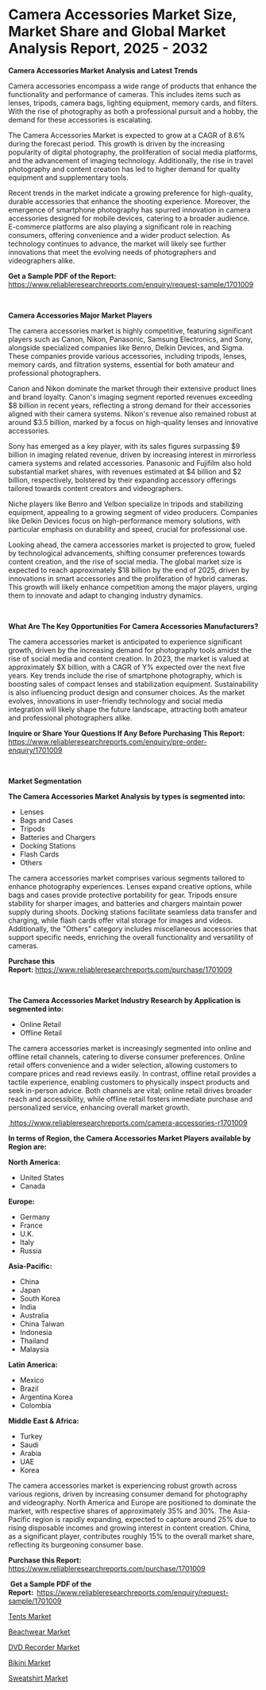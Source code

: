 <p><h1>Camera Accessories Market Size, Market Share and Global Market Analysis Report, 2025 - 2032</h1></p><p><strong>Camera Accessories Market Analysis and Latest Trends</strong></p>
<p><p>Camera accessories encompass a wide range of products that enhance the functionality and performance of cameras. This includes items such as lenses, tripods, camera bags, lighting equipment, memory cards, and filters. With the rise of photography as both a professional pursuit and a hobby, the demand for these accessories is escalating. </p><p>The Camera Accessories Market is expected to grow at a CAGR of 8.6% during the forecast period. This growth is driven by the increasing popularity of digital photography, the proliferation of social media platforms, and the advancement of imaging technology. Additionally, the rise in travel photography and content creation has led to higher demand for quality equipment and supplementary tools.</p><p>Recent trends in the market indicate a growing preference for high-quality, durable accessories that enhance the shooting experience. Moreover, the emergence of smartphone photography has spurred innovation in camera accessories designed for mobile devices, catering to a broader audience. E-commerce platforms are also playing a significant role in reaching consumers, offering convenience and a wider product selection. As technology continues to advance, the market will likely see further innovations that meet the evolving needs of photographers and videographers alike.</p></p>
<p><strong>Get a Sample PDF of the Report:&nbsp;</strong> <a href="https://www.reliableresearchreports.com/enquiry/request-sample/1701009?utm_campaign=36&utm_medium=2&utm_source=Github&utm_content=ia&utm_term=04042025&utm_id=camera-accessories">https://www.reliableresearchreports.com/enquiry/request-sample/1701009</a></p>
<p>&nbsp;</p>
<p><strong>Camera Accessories Major Market Players</strong></p>
<p><p>The camera accessories market is highly competitive, featuring significant players such as Canon, Nikon, Panasonic, Samsung Electronics, and Sony, alongside specialized companies like Benro, Delkin Devices, and Sigma. These companies provide various accessories, including tripods, lenses, memory cards, and filtration systems, essential for both amateur and professional photographers.</p><p>Canon and Nikon dominate the market through their extensive product lines and brand loyalty. Canon's imaging segment reported revenues exceeding $8 billion in recent years, reflecting a strong demand for their accessories aligned with their camera systems. Nikon's revenue also remained robust at around $3.5 billion, marked by a focus on high-quality lenses and innovative accessories.</p><p>Sony has emerged as a key player, with its sales figures surpassing $9 billion in imaging related revenue, driven by increasing interest in mirrorless camera systems and related accessories. Panasonic and Fujifilm also hold substantial market shares, with revenues estimated at $4 billion and $2 billion, respectively, bolstered by their expanding accessory offerings tailored towards content creators and videographers.</p><p>Niche players like Benro and Velbon specialize in tripods and stabilizing equipment, appealing to a growing segment of video producers. Companies like Delkin Devices focus on high-performance memory solutions, with particular emphasis on durability and speed, crucial for professional use.</p><p>Looking ahead, the camera accessories market is projected to grow, fueled by technological advancements, shifting consumer preferences towards content creation, and the rise of social media. The global market size is expected to reach approximately $18 billion by the end of 2025, driven by innovations in smart accessories and the proliferation of hybrid cameras. This growth will likely enhance competition among the major players, urging them to innovate and adapt to changing industry dynamics.</p></p>
<p>&nbsp;</p>
<p><strong>What Are The Key Opportunities For Camera Accessories Manufacturers?</strong></p>
<p><p>The camera accessories market is anticipated to experience significant growth, driven by the increasing demand for photography tools amidst the rise of social media and content creation. In 2023, the market is valued at approximately $X billion, with a CAGR of Y% expected over the next five years. Key trends include the rise of smartphone photography, which is boosting sales of compact lenses and stabilization equipment. Sustainability is also influencing product design and consumer choices. As the market evolves, innovations in user-friendly technology and social media integration will likely shape the future landscape, attracting both amateur and professional photographers alike.</p></p>
<p><strong>Inquire or Share Your Questions If Any Before Purchasing This Report:</strong> <a href="https://www.reliableresearchreports.com/enquiry/pre-order-enquiry/1701009?utm_campaign=36&utm_medium=2&utm_source=Github&utm_content=ia&utm_term=04042025&utm_id=camera-accessories">https://www.reliableresearchreports.com/enquiry/pre-order-enquiry/1701009</a></p>
<p>&nbsp;</p>
<p><strong>Market Segmentation</strong></p>
<p><strong>The Camera Accessories Market Analysis by types is segmented into:</strong></p>
<p><ul><li>Lenses</li><li>Bags and Cases</li><li>Tripods</li><li>Batteries and Chargers</li><li>Docking Stations</li><li>Flash Cards</li><li>Others</li></ul></p>
<p><p>The camera accessories market comprises various segments tailored to enhance photography experiences. Lenses expand creative options, while bags and cases provide protective portability for gear. Tripods ensure stability for sharper images, and batteries and chargers maintain power supply during shoots. Docking stations facilitate seamless data transfer and charging, while flash cards offer vital storage for images and videos. Additionally, the "Others" category includes miscellaneous accessories that support specific needs, enriching the overall functionality and versatility of cameras.</p></p>
<p><strong>Purchase this Report:&nbsp;</strong><a href="https://www.reliableresearchreports.com/purchase/1701009?utm_campaign=36&utm_medium=2&utm_source=Github&utm_content=ia&utm_term=04042025&utm_id=camera-accessories">https://www.reliableresearchreports.com/purchase/1701009</a></p>
<p>&nbsp;</p>
<p><strong>The Camera Accessories Market Industry Research by Application is segmented into:</strong></p>
<p><ul><li>Online Retail</li><li>Offline Retail</li></ul></p>
<p><p>The camera accessories market is increasingly segmented into online and offline retail channels, catering to diverse consumer preferences. Online retail offers convenience and a wider selection, allowing customers to compare prices and read reviews easily. In contrast, offline retail provides a tactile experience, enabling customers to physically inspect products and seek in-person advice. Both channels are vital; online retail drives broader reach and accessibility, while offline retail fosters immediate purchase and personalized service, enhancing overall market growth.</p></p>
<p><a href="https://www.reliableresearchreports.com/camera-accessories-r1701009?utm_campaign=36&utm_medium=2&utm_source=Github&utm_content=ia&utm_term=04042025&utm_id=camera-accessories">&nbsp;https://www.reliableresearchreports.com/camera-accessories-r1701009</a></p>
<p><strong>In terms of Region, the Camera Accessories Market Players available by Region are:</strong></p>
<p>
    <p> <strong> North America: </strong>
        <ul>
            <li>United States</li>
            <li>Canada</li>
        </ul>
        </p> 
    <p> <strong> Europe: </strong>
        <ul>
            <li>Germany</li>
            <li>France</li>
            <li>U.K.</li>
            <li>Italy</li>
            <li>Russia</li>
        </ul>
        </p> 
    <p> <strong> Asia-Pacific: </strong>
        <ul>
            <li>China</li>
            <li>Japan</li>
            <li>South Korea</li>
            <li>India</li>
            <li>Australia</li>
            <li>China Taiwan</li>
            <li>Indonesia</li>
            <li>Thailand</li>
            <li>Malaysia</li>
        </ul>
        </p> 
    <p> <strong> Latin America: </strong>
        <ul>
            <li>Mexico</li>
            <li>Brazil</li>
            <li>Argentina Korea</li>
            <li>Colombia</li>
        </ul>
        </p> 
    <p> <strong> Middle East & Africa: </strong>
        <ul>
            <li>Turkey</li>
            <li>Saudi</li>
            <li>Arabia</li>
            <li>UAE</li>
            <li>Korea</li>
        </ul>
    </p>
    </p>
<p><p>The camera accessories market is experiencing robust growth across various regions, driven by increasing consumer demand for photography and videography. North America and Europe are positioned to dominate the market, with respective shares of approximately 35% and 30%. The Asia-Pacific region is rapidly expanding, expected to capture around 25% due to rising disposable incomes and growing interest in content creation. China, as a significant player, contributes roughly 15% to the overall market share, reflecting its burgeoning consumer base.</p></p>
<p><strong>Purchase this Report: </strong><a href="https://www.reliableresearchreports.com/purchase/1701009?utm_campaign=36&utm_medium=2&utm_source=Github&utm_content=ia&utm_term=04042025&utm_id=camera-accessories">https://www.reliableresearchreports.com/purchase/1701009</a></p>
<p>&nbsp;<strong>Get a Sample PDF of the Report:&nbsp;&nbsp;</strong><a href="https://www.reliableresearchreports.com/enquiry/request-sample/1701009?utm_campaign=36&utm_medium=2&utm_source=Github&utm_content=ia&utm_term=04042025&utm_id=camera-accessories">https://www.reliableresearchreports.com/enquiry/request-sample/1701009</a></p>
<p><strong></strong></p>
<p><p><a href="https://github.com/mokeleveisel/Market-Research-Report-List-1/blob/main/tents-market.md?utm_campaign=36&utm_medium=2&utm_source=Github&utm_content=ia&utm_term=04042025&utm_id=camera-accessories">Tents Market</a></p><p><a href="https://github.com/baheraennika/Market-Research-Report-List-1/blob/main/beachwear-market.md?utm_campaign=36&utm_medium=2&utm_source=Github&utm_content=ia&utm_term=04042025&utm_id=camera-accessories">Beachwear Market</a></p><p><a href="https://github.com/helmeludu/Market-Research-Report-List-1/blob/main/dvd-recorder-market.md?utm_campaign=36&utm_medium=2&utm_source=Github&utm_content=ia&utm_term=04042025&utm_id=camera-accessories">DVD Recorder Market</a></p><p><a href="https://github.com/elroddrewspm/Market-Research-Report-List-1/blob/main/bikini-market.md?utm_campaign=36&utm_medium=2&utm_source=Github&utm_content=ia&utm_term=04042025&utm_id=camera-accessories">Bikini Market</a></p><p><a href="https://github.com/adelanwkadua/Market-Research-Report-List-1/blob/main/sweatshirt-market.md?utm_campaign=36&utm_medium=2&utm_source=Github&utm_content=ia&utm_term=04042025&utm_id=camera-accessories">Sweatshirt Market</a></p></p>